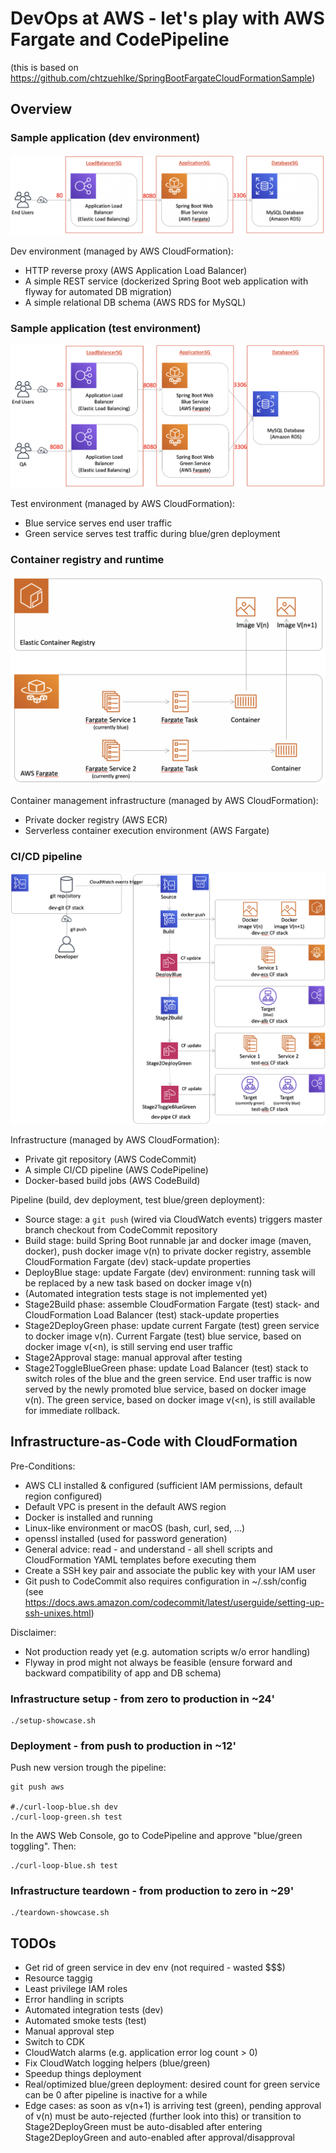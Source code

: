 # DevOps at AWS - let's play with AWS Fargate and CodePipeline

(this is based on https://github.com/chtzuehlke/SpringBootFargateCloudFormationSample)

## Overview

### Sample application (dev environment)

![Sample application](images/sample-app-dev.png)

Dev environment (managed by AWS CloudFormation):
- HTTP reverse proxy (AWS Application Load Balancer)
- A simple REST service (dockerized Spring Boot web application with flyway for automated DB migration)
- A simple relational DB schema (AWS RDS for MySQL)

### Sample application (test environment)

![Sample application](images/sample-app-test.png)

Test environment (managed by AWS CloudFormation):
- Blue service serves end user traffic
- Green service serves test traffic during blue/gren deployment

### Container registry and runtime

![Container registry and runtime](images/docker-registry-and-runtime.png)

Container management infrastructure (managed by AWS CloudFormation):
- Private docker registry (AWS ECR)
- Serverless container execution environment (AWS Fargate)

### CI/CD pipeline

![CI/CD pipeline](images/ci-cd-pipeline.png)

Infrastructure (managed by AWS CloudFormation):
- Private git repository (AWS CodeCommit)
- A simple CI/CD pipeline (AWS CodePipeline)
- Docker-based build jobs (AWS CodeBuild)

Pipeline (build, dev deployment, test blue/green deployment):
- Source stage: a `git push` (wired via CloudWatch events) triggers master branch checkout from CodeCommit repository
- Build stage: build Spring Boot runnable jar and docker image (maven, docker), push docker image v(n) to private docker registry, assemble CloudFormation Fargate (dev) stack-update properties
- DeployBlue stage: update Fargate (dev) environment: running task will be replaced by a new task based on docker image v(n)
- (Automated integration tests stage is not implemented yet)
- Stage2Build phase: assemble CloudFormation Fargate (test) stack- and CloudFormation Load Balancer (test) stack-update properties
- Stage2DeployGreen phase: update current Fargate (test) green service to docker image v(n). Current Fargate (test) blue service, based on docker image v(&lt;n), is still serving end user traffic
- Stage2Approval stage: manual approval after testing
- Stage2ToggleBlueGreen phase: update Load Balancer (test) stack to switch roles of the blue and the green service. End user traffic is now served by the newly promoted blue service, based on docker image v(n). The green service, based on docker image v(&lt;n), is still available for immediate rollback.

## Infrastructure-as-Code with CloudFormation

Pre-Conditions:
- AWS CLI installed & configured (sufficient IAM permissions, default region configured)
- Default VPC is present in the default AWS region
- Docker is installed and running
- Linux-like environment or macOS (bash, curl, sed, ...)
- openssl installed (used for password generation)
- General advice: read - and understand - all shell scripts and CloudFormation YAML templates before executing them
- Create a SSH key pair and associate the public key with your IAM user
- Git push to CodeCommit also requires configuration in ~/.ssh/config (see https://docs.aws.amazon.com/codecommit/latest/userguide/setting-up-ssh-unixes.html)

Disclaimer:
- Not production ready yet (e.g. automation scripts w/o error handling)
- Flyway in prod might not always be feasible (ensure forward and backward compatibility of app and DB schema)

### Infrastructure setup - from zero to production in ~24'

	./setup-showcase.sh

### Deployment - from push to production in ~12'

Push new version trough the pipeline:

	git push aws

	#./curl-loop-blue.sh dev
	./curl-loop-green.sh test

In the AWS Web Console, go to CodePipeline and approve "blue/green toggling". Then:
	
	./curl-loop-blue.sh test

### Infrastructure teardown - from production to zero in ~29'

	./teardown-showcase.sh

## TODOs

- Get rid of green service in dev env (not required - wasted $$$)
- Resource taggig
- Least privilege IAM roles
- Error handling in scripts
- Automated integration tests (dev)
- Automated smoke tests (test)
- Manual approval step
- Switch to CDK
- CloudWatch alarms (e.g. application error log count > 0)
- Fix CloudWatch logging helpers (blue/green)
- Speedup things deployment
- Real/optimized blue/green deployment: desired count for green service can be 0 after pipeline is inactive for a while
- Edge cases: as soon as v(n+1) is arriving test (green), pending approval of v(n) must be auto-rejected (further look into this)
or transition to Stage2DeployGreen must be auto-disabled after entering Stage2DeployGreen and auto-enabled after approval/disapproval
